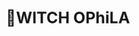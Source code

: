 <h1>💜WITCH OPhiLA<h1>

<!---
ophintherain/ophintherain is a ✨ special ✨ repository because its `README.md` (this file) appears on your GitHub profile.
You can click the Preview link to take a look at your changes.
--->
